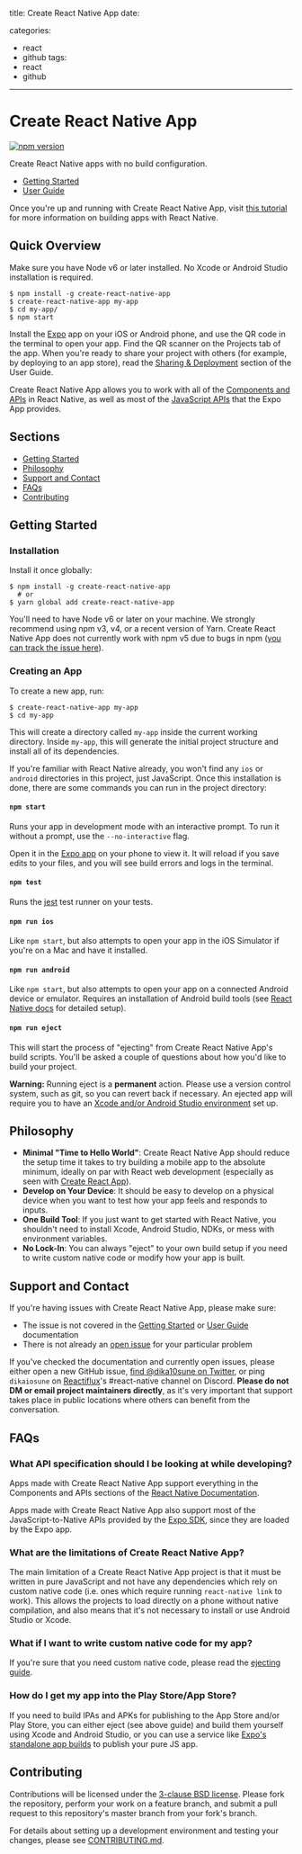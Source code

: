 title: Create React Native App
date: 

categories: 
- react
- github
tags: 
- react
- github
---

# Create React Native App

[![npm version](https://camo.githubusercontent.com/df753791d23a96ebfbe4c133777567a37f4c7244/68747470733a2f2f62616467652e667572792e696f2f6a732f6372656174652d72656163742d6e61746976652d6170702e737667)](https://badge.fury.io/js/create-react-native-app)

Create React Native apps with no build configuration.

- [Getting Started](https://github.com/react-community/create-react-native-app#getting-started)
- [User Guide](https://github.com/react-community/create-react-native-app/blob/master/react-native-scripts/template/README.md)

Once you're up and running with Create React Native App, visit [this tutorial](https://facebook.github.io/react-native/docs/tutorial.html) for more information on building apps with React Native.

## Quick Overview

Make sure you have Node v6 or later installed. No Xcode or Android Studio installation is required.

```
$ npm install -g create-react-native-app
$ create-react-native-app my-app
$ cd my-app/
$ npm start
```

Install the [Expo](https://expo.io/) app on your iOS or Android phone, and use the QR code in the terminal to open your app. Find the QR scanner on the Projects tab of the app. When you're ready to share your project with others (for example, by deploying to an app store), read the [Sharing & Deployment](https://github.com/react-community/create-react-native-app/blob/master/react-native-scripts/template/README.md#sharing-deployment) section of the User Guide.

Create React Native App allows you to work with all of the [Components and APIs](https://facebook.github.io/react-native/docs/getting-started.html) in React Native, as well as most of the [JavaScript APIs](https://docs.expo.io/versions/latest/sdk/index.html) that the Expo App provides.

## Sections

- [Getting Started](https://github.com/react-community/create-react-native-app#getting-started)
- [Philosophy](https://github.com/react-community/create-react-native-app#philosophy)
- [Support and Contact](https://github.com/react-community/create-react-native-app#support-and-contact)
- [FAQs](https://github.com/react-community/create-react-native-app#faqs)
- [Contributing](https://github.com/react-community/create-react-native-app#contributing)

## Getting Started

### Installation

Install it once globally:

```
$ npm install -g create-react-native-app
  # or
$ yarn global add create-react-native-app
```

You'll need to have Node v6 or later on your machine. We strongly recommend using npm v3, v4, or a recent version of Yarn. Create React Native App does not currently work with npm v5 due to bugs in npm ([you can track the issue here](https://github.com/react-community/create-react-native-app/issues/233#issuecomment-305638103)).

### Creating an App

To create a new app, run:

```
$ create-react-native-app my-app
$ cd my-app
```

This will create a directory called `my-app` inside the current working directory. Inside `my-app`, this will generate the initial project structure and install all of its dependencies.

If you're familiar with React Native already, you won't find any `ios` or `android` directories in this project, just JavaScript. Once this installation is done, there are some commands you can run in the project directory:

#### `npm start`

Runs your app in development mode with an interactive prompt. To run it without a prompt, use the `--no-interactive` flag.

Open it in the [Expo app](https://expo.io/) on your phone to view it. It will reload if you save edits to your files, and you will see build errors and logs in the terminal.

#### `npm test`

Runs the [jest](https://github.com/facebook/jest) test runner on your tests.

#### `npm run ios`

Like `npm start`, but also attempts to open your app in the iOS Simulator if you're on a Mac and have it installed.

#### `npm run android`

Like `npm start`, but also attempts to open your app on a connected Android device or emulator. Requires an installation of Android build tools (see [React Native docs](https://facebook.github.io/react-native/docs/getting-started.html) for detailed setup).

#### `npm run eject`

This will start the process of "ejecting" from Create React Native App's build scripts. You'll be asked a couple of questions about how you'd like to build your project.

**Warning:** Running eject is a **permanent** action. Please use a version control system, such as git, so you can revert back if necessary. An ejected app will require you to have an [Xcode and/or Android Studio environment](https://facebook.github.io/react-native/docs/getting-started.html) set up.

## Philosophy

- **Minimal "Time to Hello World"**: Create React Native App should reduce the setup time it takes to try building a mobile app to the absolute minimum, ideally on par with React web development (especially as seen with [Create React App](https://github.com/facebookincubator/create-react-app)).
- **Develop on Your Device**: It should be easy to develop on a physical device when you want to test how your app feels and responds to inputs.
- **One Build Tool**: If you just want to get started with React Native, you shouldn't need to install Xcode, Android Studio, NDKs, or mess with environment variables.
- **No Lock-In**: You can always "eject" to your own build setup if you need to write custom native code or modify how your app is built.

## Support and Contact

If you're having issues with Create React Native App, please make sure:

- The issue is not covered in the [Getting Started](https://github.com/react-community/create-react-native-app#getting-started) or [User Guide](https://github.com/react-community/create-react-native-app/blob/master/react-native-scripts/template/README.md) documentation
- There is not already an [open issue](https://github.com/react-community/create-react-native-app/issues) for your particular problem

If you've checked the documentation and currently open issues, please either open a new GitHub issue, [find @dika10sune on Twitter](https://twitter.com/dika10sune), or ping `dikaiosune` on [Reactiflux](https://www.reactiflux.com/)'s #react-native channel on Discord. **Please do not DM or email project maintainers directly**, as it's very important that support takes place in public locations where others can benefit from the conversation.

## FAQs

### What API specification should I be looking at while developing?

Apps made with Create React Native App support everything in the Components and APIs sections of the [React Native Documentation](https://facebook.github.io/react-native/docs/getting-started.html).

Apps made with Create React Native App also support most of the JavaScript-to-Native APIs provided by the [Expo SDK](https://docs.expo.io/versions/latest/sdk/index.html), since they are loaded by the Expo app.

### What are the limitations of Create React Native App?

The main limitation of a Create React Native App project is that it must be written in pure JavaScript and not have any dependencies which rely on custom native code (i.e. ones which require running `react-native link` to work). This allows the projects to load directly on a phone without native compilation, and also means that it's not necessary to install or use Android Studio or Xcode.

### What if I want to write custom native code for my app?

If you're sure that you need custom native code, please read the [ejecting guide](https://github.com/react-community/create-react-native-app/blob/master/EJECTING.md).

### How do I get my app into the Play Store/App Store?

If you need to build IPAs and APKs for publishing to the App Store and/or Play Store, you can either eject (see above guide) and build them yourself using Xcode and Android Studio, or you can use a service like [Expo's standalone app builds](https://docs.expo.io/versions/v13.0.0/guides/building-standalone-apps.html) to publish your pure JS app.

## Contributing

Contributions will be licensed under the [3-clause BSD license](https://github.com/react-community/create-react-native-app/blob/master/LICENSE). Please fork the repository, perform your work on a feature branch, and submit a pull request to this repository's master branch from your fork's branch.

For details about setting up a development environment and testing your changes, please see [CONTRIBUTING.md](https://github.com/react-community/create-react-native-app/blob/master/CONTRIBUTING.md).